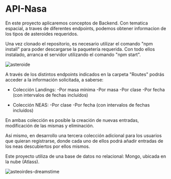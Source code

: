 # API-Nasa

​En este proyecto aplicaremos conceptos de Backend.  Con tematica espacial, a traves de diferentes endpoints, podemos obtener informacion de los tipos de asteroides requeridos.

Una vez clonado el repositorio, es necesario utilizar el comando "npm install" para poder descargarse la paquetería requerida.
Con todo ellos instalado, arranca el servidor utilizando el comando "npm start".

![asteroide](https://user-images.githubusercontent.com/107259913/187087764-eed38ae7-64f5-4d5f-8f9a-d40d4fbc4bab.jpg)


A través de los distintos endpoints indicados en la carpeta "Routes" podrás acceder a la información solicitada, a saberse:

  * Colección Landings: 
    -Por masa mínima
    -Por masa
    -Por clase
    -Por fecha (con intervalos de fechas incluídos)
    
   * Colección NEAS:
    -Por clase
    -Por fecha (con intervalos de fechas incluídos)
    
  En ambas colección es posible la creación de nuevas entradas, modificación de las mismas y eliminación.
 
  Así mismo, en desarrollo una tercera colección adicional para los usuarios que quieran registrarse, donde cada uno de ellos podrá añadir entradas de los neas descubiertos por ellos mismos.
  
 Este proyecto utiliza de una base de datos no relacional: Mongo, ubicada en la nube (Atlass).
 
 ![asteoirdes-dreamstime](https://user-images.githubusercontent.com/107259913/187088138-5787961a-81d5-4bbf-8a5c-e62f41a2c467.jpg)

 

